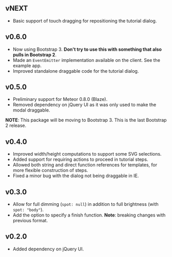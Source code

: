 ## vNEXT

* Basic support of touch dragging for repositioning the tutorial dialog.

## v0.6.0

* Now using Bootstrap 3. **Don't try to use this with something that also pulls in Bootstrap 2**.
* Made an `EventEmitter` implementation available on the client. See the example app.
* Improved standalone draggable code for the tutorial dialog.

## v0.5.0

* Preliminary support for Meteor 0.8.0 (Blaze).
* Removed dependency on jQuery UI as it was only used to make the modal draggable.

**NOTE**: This package will be moving to Bootstrap 3. This is the last Bootstrap 2 release.

## v0.4.0

* Improved width/height computations to support some SVG selections.
* Added support for requiring actions to proceed in tutorial steps.
* Allowed both string and direct function references for templates, for more flexible construction of steps.
* Fixed a minor bug with the dialog not being draggable in IE.

## v0.3.0

* Allow for full dimming (`spot: null`) in addition to full brightness (with `spot: "body"`).
* Add the option to specify a finish function. **Note**: breaking changes with previous format.

## v0.2.0

* Added dependency on jQuery UI.
